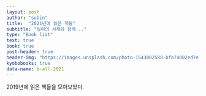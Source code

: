 ```yaml
---
layout: post
author: "subin"
title:  "2021년에 읽은 책들"
subtitle: "밀리의 서재와 함께..."
type: "Book list"
text: true
book: true
post-header: true
header-img: "https://images.unsplash.com/photo-1543002588-bfa74002ed7e?ixlib=rb-1.2.1&ixid=eyJhcHBfaWQiOjEyMDd9&auto=format&fit=crop&w=2730&q=80"
kyobobooks: true
data-name: b-all-2021
---
```


2019년에 읽은 책들을 모아보았다. 


<br><br><br>